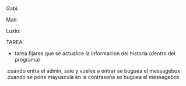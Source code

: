 Gabi: 


Mati:

Luxio: 

TAREA:
+ tarea
fijarse que se actualice la informacion del historia (dentro del programa)

.cuando entra el admin, sale y vuelve a entrar se buguea el messagebox
.cuando se pone mayuscula en la contraseña se buguea el messagebox
